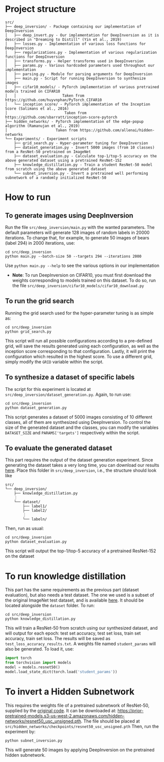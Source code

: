 # Project structure
```text
src/
├── deep_inversion/ - Package containing our implementation of DeepInversion
│   ├── deep_invert.py - Our implementation for DeepInversion as it is described in "Dreaming to Distill" (Yin et al., 2019)
│   ├── losses.py - Implementation of various loss functions for DeepInversion
│   ├── regularizations.py - Implementation of various regularization functions for DeepInversion
│   ├── transforms.py - Helper transforms used in DeepInversion
│   ├── params.py - Various hardcoded parameters used throughout our implementation
│   ├── parsing.py - Module for parsing arguments for DeepInversion
│   ├── main.py - Script for running DeepInversion to synthesize images
│   ├── cifar10_models/ - PyTorch implementation of various pretrained models trained on CIFAR10
│   │                     Taken from https://github.com/huyvnphan/PyTorch_CIFAR10
│   └── inception_score/ - PyTorch implementation of the Inception Score (Salimans et al., 2016)
│                          Taken from https://github.com/sbarratt/inception-score-pytorch
├── hidden_networks/ - PyTorch implementation of the edge-popup algorithm (Ramanujan et al., 2019)
│                      Taken from https://github.com/allenai/hidden-networks
└── Experiments/ - Experiment scripts
    ├── grid_search.py - Hyper-parameter tuning for DeepInversion
    ├── dataset_generation.py - Invert 5000 images (from 10 classes) from a ResNet-50 pretrained on ImageNet
    ├── dataset_evaluation.py - Calculate top-1/top-5 accuracy on the above generated dataset using a pretrained ResNet-152
    ├── knowledge_distillation.py - Train a student ResNet-50 model from scratch using the above generated dataset
    └── subnet_inversion.py - Invert a pretrained well performing subnetwork of a randomly initialized ResNet-50
```

# How to run
## To generate images using DeepInversion
Run the file `src/deep_inversion/main.py` with the wanted parameters.
The default parameters will generate 128 images of random labels in 20000 iterations.
To change that, for example, to generate 50 images of bears (label 294) in 2000 iterations, use:
```shell script
cd src/deep_inversion
python main.py --batch-size 50 --targets 294 --iterations 2000
```
Use `python main.py --help` to see the various options in our implementation

* **Note**: To run DeepInversion on CIFAR10, you must first download the weights corresponding to models trained on this dataset. To do so, run the file `src/deep_inversion/cifar10_models/cifar10_download.py`


## To run the grid search
Running the grid search used for the hyper-parameter tuning is as simple as:
```shell script
cd src/deep_inversion
python grid_search.py
```
This script will run all possible configurations according to a pre-defined grid,
will save the results generated using each configuration, as well as the inception score
corresponding to that configuration. Lastly, it will print the configuration which
resulted in the highest score.
To use a different grid, simply modify the `GRID` variable within the script.

## To synthesize a dataset of specific labels
The script for this experiment is located at `src/deep_inversion/dataset_generation.py`. Again, to run use:
```shell script
cd src/deep_inversion
python dataset_generation.py
```
This script generates a dataset of 5000 images consisting of 10 different classes,
all of them are synthesized using DeepInversion.
To control the size of the generated dataset and the classes, you can modify
the variables `DATASET_SIZE` and `PARAMS['targets']` respectively within the script.

## To evaluate the generated dataset
This part requires the output of the dataset generation experiment.
Since generating the dataset takes a very long time, you can download
our results [here](https://drive.google.com/open?id=1-6vmNG2DAukQVvYETdRgs0tXIRNNKBm3).
Place this folder in `src/deep_inversion`, i.e., the structure should look like
```text
src/
└── deep_inversion/
    ├── knowledge_distillation.py
    ⋮
    └── dataset/
        ├── label1/
        ├── label2/ 
        ⋮
        └── labeln/
```
Then, run as usual:
```shell script
cd src/deep_inversion
python dataset_evaluation.py
```
This script will output the top-1/top-5 accuracy of a pretrained ResNet-152 on the dataset

# To run knowledge distillation
This part has the same requirements as the previous part (dataset evaluation),
but also needs a test dataset. The one we used is a subset of the original ImageNet
test dataset, and is available [here](https://drive.google.com/open?id=1ZPhalD29WeVkUHhgMfE2rXwmZFjdJNGY).
It should be located alongside the `dataset` folder.
To run:
```shell script
cd src/deep_inversion
python knowledge_distillation.py
```
This will train a ResNet-50 from scratch using our synthesized dataset, and will output for each epoch:
test set accuracy, test set loss, train set accuracy, train set loss.
The results will be saved as `test_loss_accuracy_results.txt`.
A weights file named `student_params` will also be generated. To load it, use:
```python
import torch
from torchvision import models
model = models.resnet50()
model.load_state_dict(torch.load('student_params'))
```
# To invert a Hidden Subnetwork
This requires the weights file of a pretrained subnetwork of ResNet-50, supplied by
the [original code](https://github.com/allenai/hidden-networks). It can be downloaded at:
https://prior-pretrained-models.s3-us-west-2.amazonaws.com/hidden-networks/resnet50_usc_unsigned.pth.
The file should be placed at `src/hidden_networks/checkpoints/resnet50_usc_unsigned.pth`
Then, run the experiment by:
```shell script
python subnet_inversion.py
```
This will generate 50 images by applying DeepInversion on the pretrained hidden subnetwork.